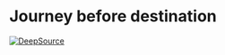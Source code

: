 # Journey before destination

[![DeepSource](https://deepsource.io/gh/volf52/learning-webgl.svg/?label=active+issues&show_trend=true)](https://deepsource.io/gh/volf52/learning-webgl/?ref=repository-badge)
